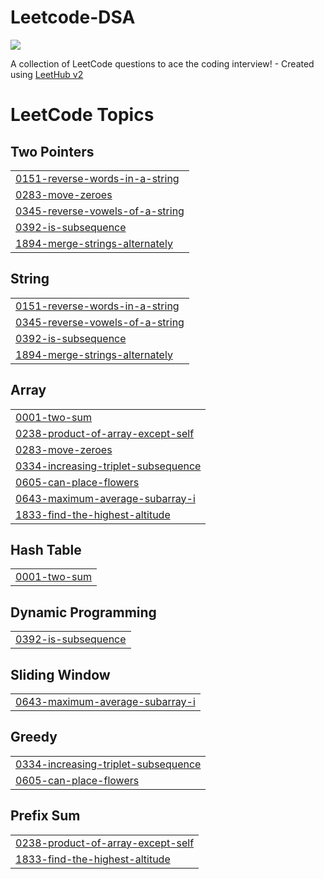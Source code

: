 # Leetcode-DSA

![](https://leetcard.jacoblin.cool/akashacharya03?ext=heatmap)

A collection of LeetCode questions to ace the coding interview! - Created using [LeetHub v2](https://github.com/arunbhardwaj/LeetHub-2.0)

<!---LeetCode Topics Start-->
# LeetCode Topics
## Two Pointers
|  |
| ------- |
| [0151-reverse-words-in-a-string](https://github.com/AkashAcharya03/Leetcode-DSA/tree/master/0151-reverse-words-in-a-string) |
| [0283-move-zeroes](https://github.com/AkashAcharya03/Leetcode-DSA/tree/master/0283-move-zeroes) |
| [0345-reverse-vowels-of-a-string](https://github.com/AkashAcharya03/Leetcode-DSA/tree/master/0345-reverse-vowels-of-a-string) |
| [0392-is-subsequence](https://github.com/AkashAcharya03/Leetcode-DSA/tree/master/0392-is-subsequence) |
| [1894-merge-strings-alternately](https://github.com/AkashAcharya03/Leetcode-DSA/tree/master/1894-merge-strings-alternately) |
## String
|  |
| ------- |
| [0151-reverse-words-in-a-string](https://github.com/AkashAcharya03/Leetcode-DSA/tree/master/0151-reverse-words-in-a-string) |
| [0345-reverse-vowels-of-a-string](https://github.com/AkashAcharya03/Leetcode-DSA/tree/master/0345-reverse-vowels-of-a-string) |
| [0392-is-subsequence](https://github.com/AkashAcharya03/Leetcode-DSA/tree/master/0392-is-subsequence) |
| [1894-merge-strings-alternately](https://github.com/AkashAcharya03/Leetcode-DSA/tree/master/1894-merge-strings-alternately) |
## Array
|  |
| ------- |
| [0001-two-sum](https://github.com/AkashAcharya03/Leetcode-DSA/tree/master/0001-two-sum) |
| [0238-product-of-array-except-self](https://github.com/AkashAcharya03/Leetcode-DSA/tree/master/0238-product-of-array-except-self) |
| [0283-move-zeroes](https://github.com/AkashAcharya03/Leetcode-DSA/tree/master/0283-move-zeroes) |
| [0334-increasing-triplet-subsequence](https://github.com/AkashAcharya03/Leetcode-DSA/tree/master/0334-increasing-triplet-subsequence) |
| [0605-can-place-flowers](https://github.com/AkashAcharya03/Leetcode-DSA/tree/master/0605-can-place-flowers) |
| [0643-maximum-average-subarray-i](https://github.com/AkashAcharya03/Leetcode-DSA/tree/master/0643-maximum-average-subarray-i) |
| [1833-find-the-highest-altitude](https://github.com/AkashAcharya03/Leetcode-DSA/tree/master/1833-find-the-highest-altitude) |
## Hash Table
|  |
| ------- |
| [0001-two-sum](https://github.com/AkashAcharya03/Leetcode-DSA/tree/master/0001-two-sum) |
## Dynamic Programming
|  |
| ------- |
| [0392-is-subsequence](https://github.com/AkashAcharya03/Leetcode-DSA/tree/master/0392-is-subsequence) |
## Sliding Window
|  |
| ------- |
| [0643-maximum-average-subarray-i](https://github.com/AkashAcharya03/Leetcode-DSA/tree/master/0643-maximum-average-subarray-i) |
## Greedy
|  |
| ------- |
| [0334-increasing-triplet-subsequence](https://github.com/AkashAcharya03/Leetcode-DSA/tree/master/0334-increasing-triplet-subsequence) |
| [0605-can-place-flowers](https://github.com/AkashAcharya03/Leetcode-DSA/tree/master/0605-can-place-flowers) |
## Prefix Sum
|  |
| ------- |
| [0238-product-of-array-except-self](https://github.com/AkashAcharya03/Leetcode-DSA/tree/master/0238-product-of-array-except-self) |
| [1833-find-the-highest-altitude](https://github.com/AkashAcharya03/Leetcode-DSA/tree/master/1833-find-the-highest-altitude) |
<!---LeetCode Topics End-->

